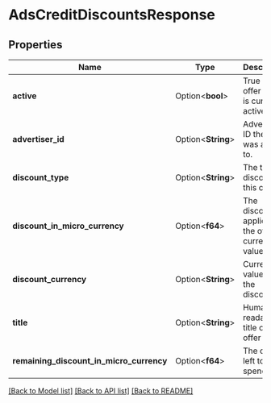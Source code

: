 # AdsCreditDiscountsResponse

## Properties

Name | Type | Description | Notes
------------ | ------------- | ------------- | -------------
**active** | Option<**bool**> | True if the offer code is currently active. | [optional]
**advertiser_id** | Option<**String**> | Advertiser ID the offer was applied to. | [optional]
**discount_type** | Option<**String**> | The type of discount of this credit | [optional]
**discount_in_micro_currency** | Option<**f64**> | The discount applied in the offer’s currency value. | [optional]
**discount_currency** | Option<**String**> | Currency value for the discount. | [optional]
**title** | Option<**String**> | Human readable title of the offer code. | [optional]
**remaining_discount_in_micro_currency** | Option<**f64**> | The credits left to spend. | [optional]

[[Back to Model list]](../README.md#documentation-for-models) [[Back to API list]](../README.md#documentation-for-api-endpoints) [[Back to README]](../README.md)


